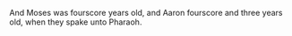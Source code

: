 And Moses was fourscore years old, and Aaron fourscore and three years old, when they spake unto Pharaoh.
